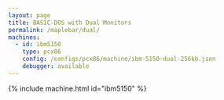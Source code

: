 ```yaml
---
layout: page
title: BASIC-DOS with Dual Monitors
permalink: /maplebar/dual/
machines:
  - id: ibm5150
    type: pcx86
    config: /configs/pcx86/machine/ibm-5150-dual-256kb.json
    debugger: available
---
```


{% include machine.html id="ibm5150" %}
